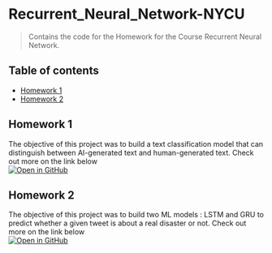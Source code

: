 # Recurrent_Neural_Network-NYCU
> Contains the code for the Homework for the Course Recurrent Neural Network.

## Table of contents
* [Homework 1](#Homework_1)
* [Homework 2](#Homework_2)

## Homework 1

The objective of this project was to build a text classification model that can distinguish between AI-generated text and human-generated text. 
Check out more on the link below <br/>
[![Open in GitHub](https://img.shields.io/badge/Open%20in-GitHub-black?logo=github)](https://github.com/Lonelypheonix/Recurrent_Neural_Network-NYCU/tree/main/Homework-1)

## Homework 2

The objective of this project was to build two ML models : LSTM and GRU to predict whether a given tweet is about a real disaster or not.
Check out more on the link below <br/>
[![Open in GitHub](https://img.shields.io/badge/Open%20in-GitHub-black?logo=github)](https://github.com/Lonelypheonix/Recurrent_Neural_Network-NYCU/tree/main/Homework-2)

